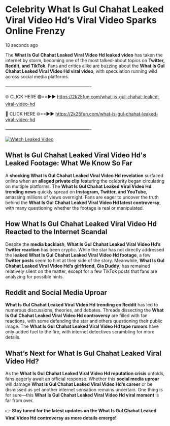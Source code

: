 # Celebrity What Is Gul Chahat Leaked Viral Video Hd’s Viral Video Sparks Online Frenzy

18 seconds ago

The **What Is Gul Chahat Leaked Viral Video Hd leaked video** has taken the internet by storm, becoming one of the most talked-about topics on **Twitter, Reddit, and TikTok**. Fans and critics alike are buzzing about the **What Is Gul Chahat Leaked Viral Video Hd viral video**, with speculation running wild across social media platforms.

———————————————————-

🌐 CLICK HERE 🟢==►► https://2k25fun.com/what-is-gul-chahat-leaked-viral-video-hd

🔴 CLICK HERE 🌐==►► https://2k25fun.com/what-is-gul-chahat-leaked-viral-video-hd

———————————————————-

[![Watch Leaked Video](https://miro.medium.com/v2/resize:fit:828/format:webp/1*cilzJN44JGOrTw9NJCrNHA.gif "Watch Leaked Video")](https://2k25fun.com/what-is-gul-chahat-leaked-viral-video-hd)

## **What Is Gul Chahat Leaked Viral Video Hd's Leaked Footage: What We Know So Far**  
A **shocking What Is Gul Chahat Leaked Viral Video Hd revelation** surfaced online when an **alleged private clip** featuring the celebrity began circulating on multiple platforms. The **What Is Gul Chahat Leaked Viral Video Hd trending news** quickly spread on **Instagram, Twitter, and YouTube**, amassing millions of views overnight. Fans are eager to uncover the truth behind the **What Is Gul Chahat Leaked Viral Video Hd latest controversy**, with many questioning whether the footage is real or manipulated.  

## **How What Is Gul Chahat Leaked Viral Video Hd Reacted to the Internet Scandal**  
Despite the **media backlash**, **What Is Gul Chahat Leaked Viral Video Hd’s Twitter reaction** has been cryptic. While the star has not directly addressed the **leaked What Is Gul Chahat Leaked Viral Video Hd footage**, a few **Twitter posts** seem to hint at their side of the story. Meanwhile, **What Is Gul Chahat Leaked Viral Video Hd’s girlfriend, Gia Duddy**, has remained relatively silent on the matter, except for a few TikTok posts that fans are analyzing for possible hints.  

## **Reddit and Social Media Uproar**  
**What Is Gul Chahat Leaked Viral Video Hd trending on Reddit** has led to numerous discussions, theories, and debates. Threads dissecting the **What Is Gul Chahat Leaked Viral Video Hd controversy** are filled with fan reactions, with some defending the star and others questioning their public image. The **What Is Gul Chahat Leaked Viral Video Hd tape rumors** have only added fuel to the fire, with internet detectives scrambling for more details.  

## **What’s Next for What Is Gul Chahat Leaked Viral Video Hd?**  
As the **What Is Gul Chahat Leaked Viral Video Hd reputation crisis** unfolds, fans eagerly await an official response. Whether this **social media uproar** will damage **What Is Gul Chahat Leaked Viral Video Hd’s career** or be dismissed as yet another internet sensation remains uncertain. One thing is for sure—this **What Is Gul Chahat Leaked Viral Video Hd viral moment** is far from over.  

👉 **Stay tuned for the latest updates on the What Is Gul Chahat Leaked Viral Video Hd controversy as more details emerge!**  